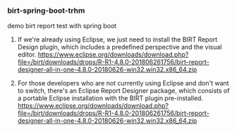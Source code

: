 ### birt-spring-boot-trhm
demo birt report test with spring boot

1. If we're already using Eclipse, we just need to install the BIRT Report Design plugin, which includes a predefined perspective and the visual editor.
https://www.eclipse.org/downloads/download.php?file=/birt/downloads/drops/R-R1-4.8.0-201806261756/birt-report-designer-all-in-one-4.8.0-20180626-win32.win32.x86_64.zip

2. For those developers who are not currently using Eclipse and don't want to switch, there's an Eclipse Report Designer package, which consists of a portable Eclipse installation with the BIRT plugin pre-installed.
https://www.eclipse.org/downloads/download.php?file=/birt/downloads/drops/R-R1-4.8.0-201806261756/birt-report-designer-all-in-one-4.8.0-20180626-win32.win32.x86_64.zip
  
